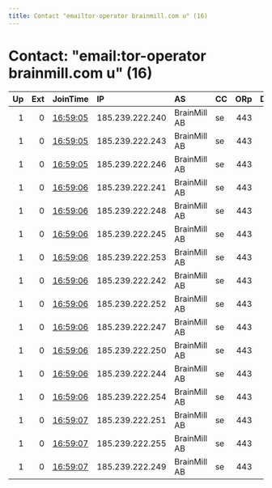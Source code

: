 ```yaml
---
title: Contact "emailtor-operator brainmill.com u" (16)
---
```


# Contact: "email:tor-operator brainmill.com u" (16)

|   Up |   Ext | JoinTime                                                                                            | IP              | AS           | CC   |   ORp |   Dirp | OS    | Version   | Nickname   |   eFamMembers |
|-----:|------:|:----------------------------------------------------------------------------------------------------|:----------------|:-------------|:-----|------:|-------:|:------|:----------|:-----------|--------------:|
|    1 |     0 | [16:59:05](https://metrics.torproject.org/rs.html#details/49E5FB957045FDDC8C53255CEB6BA653E1E9AA5D) | 185.239.222.240 | BrainMill AB | se   |   443 |     80 | Linux | 0.4.5.9   | BM01       |            16 |
|    1 |     0 | [16:59:05](https://metrics.torproject.org/rs.html#details/9B12C0D5A3435004F3DE149F83E752E44522E297) | 185.239.222.243 | BrainMill AB | se   |   443 |     80 | Linux | 0.4.5.9   | BM04       |            16 |
|    1 |     0 | [16:59:05](https://metrics.torproject.org/rs.html#details/AEC07407E73071B86E9E0ECDC13C03F5A3ACC1BD) | 185.239.222.246 | BrainMill AB | se   |   443 |     80 | Linux | 0.4.5.9   | BM07       |            16 |
|    1 |     0 | [16:59:06](https://metrics.torproject.org/rs.html#details/0CA98ADB618B4D823CCBE1DF6602D94DAFE11CD6) | 185.239.222.241 | BrainMill AB | se   |   443 |     80 | Linux | 0.4.5.9   | BM02       |            16 |
|    1 |     0 | [16:59:06](https://metrics.torproject.org/rs.html#details/1A81BEE054FE5C6225A0D58169D72924B26E2B59) | 185.239.222.248 | BrainMill AB | se   |   443 |     80 | Linux | 0.4.5.9   | BM09       |            16 |
|    1 |     0 | [16:59:06](https://metrics.torproject.org/rs.html#details/3DCECAF7089B1C2CE3EA9504EE05CE754F4CF9A8) | 185.239.222.245 | BrainMill AB | se   |   443 |     80 | Linux | 0.4.5.9   | BM06       |            16 |
|    1 |     0 | [16:59:06](https://metrics.torproject.org/rs.html#details/7238EAB91E1050B6C6BEDDFCFD7A2440869B114A) | 185.239.222.253 | BrainMill AB | se   |   443 |     80 | Linux | 0.4.5.9   | BM14       |            16 |
|    1 |     0 | [16:59:06](https://metrics.torproject.org/rs.html#details/9400AF52EC2929DA41E6DDD3B684F23643BC316C) | 185.239.222.242 | BrainMill AB | se   |   443 |     80 | Linux | 0.4.5.9   | BM03       |            16 |
|    1 |     0 | [16:59:06](https://metrics.torproject.org/rs.html#details/A26C227CC965DBABF86508E1868C907498AA3D14) | 185.239.222.252 | BrainMill AB | se   |   443 |     80 | Linux | 0.4.5.9   | BM13       |            16 |
|    1 |     0 | [16:59:06](https://metrics.torproject.org/rs.html#details/A875BFB83BD891F92EAEE02EC4FC435603FE8F53) | 185.239.222.247 | BrainMill AB | se   |   443 |     80 | Linux | 0.4.5.9   | BM08       |            16 |
|    1 |     0 | [16:59:06](https://metrics.torproject.org/rs.html#details/C4A2975FE68426B942074C05A3C9694952B19F71) | 185.239.222.250 | BrainMill AB | se   |   443 |     80 | Linux | 0.4.5.9   | BM11       |            16 |
|    1 |     0 | [16:59:06](https://metrics.torproject.org/rs.html#details/C8A9F2E424B19E479AB5B9CF62A6C9A6B3AC1251) | 185.239.222.244 | BrainMill AB | se   |   443 |     80 | Linux | 0.4.5.9   | BM05       |            16 |
|    1 |     0 | [16:59:06](https://metrics.torproject.org/rs.html#details/E6275E8AC072658E196B89E3891A597B4971683B) | 185.239.222.254 | BrainMill AB | se   |   443 |     80 | Linux | 0.4.5.9   | BM15       |            16 |
|    1 |     0 | [16:59:07](https://metrics.torproject.org/rs.html#details/3E3616A9432D2B85B0DAFC84062863CE29917E10) | 185.239.222.251 | BrainMill AB | se   |   443 |     80 | Linux | 0.4.5.9   | BM12       |            16 |
|    1 |     0 | [16:59:07](https://metrics.torproject.org/rs.html#details/A8724D3DBD3B362FE25A55FD813A15261D061D5C) | 185.239.222.255 | BrainMill AB | se   |   443 |     80 | Linux | 0.4.5.9   | BM16       |            16 |
|    1 |     0 | [16:59:07](https://metrics.torproject.org/rs.html#details/F5204D98AB3894B807A0C2412267F4B69BA491C5) | 185.239.222.249 | BrainMill AB | se   |   443 |     80 | Linux | 0.4.5.9   | BM10       |            16 |
